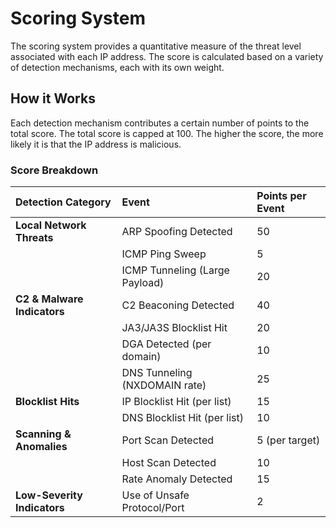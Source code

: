 # Scoring System

The scoring system provides a quantitative measure of the threat level associated with each IP address. The score is calculated based on a variety of detection mechanisms, each with its own weight.

## How it Works

Each detection mechanism contributes a certain number of points to the total score. The total score is capped at 100. The higher the score, the more likely it is that the IP address is malicious.

### Score Breakdown

| Detection Category | Event | Points per Event |
| :--- | :--- | :--- |
| **Local Network Threats** | ARP Spoofing Detected | 50 |
| | ICMP Ping Sweep | 5 |
| | ICMP Tunneling (Large Payload) | 20 |
| **C2 & Malware Indicators** | C2 Beaconing Detected | 40 |
| | JA3/JA3S Blocklist Hit | 20 |
| | DGA Detected (per domain) | 10 |
| | DNS Tunneling (NXDOMAIN rate) | 25 |
| **Blocklist Hits** | IP Blocklist Hit (per list) | 15 |
| | DNS Blocklist Hit (per list) | 10 |
| **Scanning & Anomalies** | Port Scan Detected | 5 (per target) |
| | Host Scan Detected | 10 |
| | Rate Anomaly Detected | 15 |
| **Low-Severity Indicators** | Use of Unsafe Protocol/Port | 2 |


